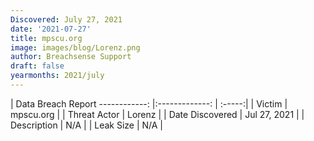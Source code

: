 ```yaml
---
Discovered: July 27, 2021
date: '2021-07-27'
title: mpscu.org
image: images/blog/Lorenz.png
author: Breachsense Support
draft: false
yearmonths: 2021/july
---
```



| Data Breach Report
------------:   |:-------------:    | :-----:|
| Victim    | mpscu.org      | 
| Threat Actor    | Lorenz      | 
| Date Discovered    | Jul 27, 2021      | 
| Description    | N/A      | 
| Leak Size    | N/A      | 

